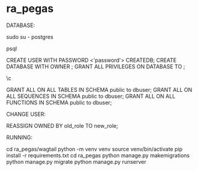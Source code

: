# ra_pegas


DATABASE:

sudo su - postgres

psql

CREATE USER <user name> WITH PASSWORD <'password'> CREATEDB;
CREATE DATABASE <database name> WITH OWNER <user name>;
GRANT ALL PRIVILEGES ON DATABASE <db name> TO <user name>;

\c <database name>

GRANT ALL ON ALL TABLES IN SCHEMA public to dbuser;
GRANT ALL ON ALL SEQUENCES IN SCHEMA public to dbuser;
GRANT ALL ON ALL FUNCTIONS IN SCHEMA public to dbuser;

CHANGE USER:

REASSIGN OWNED BY old_role TO new_role;



RUNNING:

cd ra_pegas/wagtail
python -m venv venv
source venv/bin/activate
pip install -r requirements.txt
cd ra_pegas
python manage.py makemigrations
python manage.py migrate
python manage.py runserver
